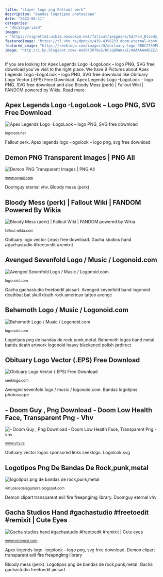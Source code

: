 ```yaml
---
title: "slayer logo png Fallout perk"
description: "Bandas logotipos photoscape"
date: "2022-06-11"
categories:
- "Uncategorized"
images:
- "https://vignette2.wikia.nocookie.net/fallout/images/5/5d/Fo4_Bloody_Mess.png/revision/latest?cb=20151115205707"
featuredImage: "https://tl.vhv.rs/dpng/s/439-4396233_doom-eternal-doom-slayer-png-transparent-png.png"
featured_image: "https://seeklogo.com/images/O/obituary-logo-988C2739F8-seeklogo.com.png"
image: "http://1.bp.blogspot.com/-Aa5OF20T6wE/UCsqBRWmxaI/AAAAAAAADZE/zWTV0wXU0d4/s1600/kiss+logo.png"
---
```


If you are looking for Apex Legends Logo -LogoLook – logo PNG, SVG free download you've visit to the right place. We have 9 Pictures about Apex Legends Logo -LogoLook – logo PNG, SVG free download like Obituary Logo Vector (.EPS) Free Download, Apex Legends Logo -LogoLook – logo PNG, SVG free download and also Bloody Mess (perk) | Fallout Wiki | FANDOM powered by Wikia. Read more:

## Apex Legends Logo -LogoLook – Logo PNG, SVG Free Download

![Apex Legends Logo -LogoLook – logo PNG, SVG free download](https://logolook.net/wp-content/uploads/2021/07/Apex-Legends-Emblem-1536x864.png "Gacha studios hand #gachastudio #freetoedit #remixit")

<small>logolook.net</small>

Fallout perk. Apex legends logo -logolook – logo png, svg free download

## Demon PNG Transparent Images | PNG All

![Demon PNG Transparent Images | PNG All](http://www.pngall.com/wp-content/uploads/2016/06/Demon-PNG-Picture.png "Demon clipart transparent evil fire freepngimg library")

<small>www.pngall.com</small>

Doomguy eternal vhv. Bloody mess (perk)

## Bloody Mess (perk) | Fallout Wiki | FANDOM Powered By Wikia

![Bloody Mess (perk) | Fallout Wiki | FANDOM powered by Wikia](https://vignette2.wikia.nocookie.net/fallout/images/5/5d/Fo4_Bloody_Mess.png/revision/latest?cb=20151115205707 "Bandas logotipos photoscape")

<small>fallout.wikia.com</small>

Obituary logo vector (.eps) free download. Gacha studios hand #gachastudio #freetoedit #remixit

## Avenged Sevenfold Logo / Music / Logonoid.com

![Avenged Sevenfold Logo / Music / Logonoid.com](http://logonoid.com/images/avenged-sevenfold-logo.png "Obituary vector logos sponsored links seeklogo")

<small>logonoid.com</small>

Gacha gachastudio freetoedit picsart. Avenged sevenfold band logonoid deathbat bat skull death rock american tattoo avenge

## Behemoth Logo / Music / Logonoid.com

![Behemoth Logo / Music / Logonoid.com](http://logonoid.com/images/behemoth-logo.png "Obituary logo vector (.eps) free download")

<small>logonoid.com</small>

Logotipos png de bandas de rock,punk,metal. Behemoth logos band metal bands death artwork logonoid heavy blackened polish jsrdirect

## Obituary Logo Vector (.EPS) Free Download

![Obituary Logo Vector (.EPS) Free Download](https://seeklogo.com/images/O/obituary-logo-988C2739F8-seeklogo.com.png "Gacha studios hand #gachastudio #freetoedit #remixit")

<small>seeklogo.com</small>

Avenged sevenfold logo / music / logonoid.com. Bandas logotipos photoscape

## - Doom Guy , Png Download - Doom Low Health Face, Transparent Png - Vhv

![- Doom Guy , Png Download - Doom Low Health Face, Transparent Png - vhv](https://tl.vhv.rs/dpng/s/439-4396233_doom-eternal-doom-slayer-png-transparent-png.png "Behemoth logos band metal bands death artwork logonoid heavy blackened polish jsrdirect")

<small>www.vhv.rs</small>

Obituary vector logos sponsored links seeklogo. Logolook svg

## Logotipos Png De Bandas De Rock,punk,metal

![logotipos png de bandas de rock,punk,metal](http://1.bp.blogspot.com/-Aa5OF20T6wE/UCsqBRWmxaI/AAAAAAAADZE/zWTV0wXU0d4/s1600/kiss+logo.png "Bandas logotipos photoscape")

<small>virtuososdelaguitarra.blogspot.com</small>

Demon clipart transparent evil fire freepngimg library. Doomguy eternal vhv

## Gacha Studios Hand #gachastudio #freetoedit #remixit | Cute Eyes

![Gacha studios hand #gachastudio #freetoedit #remixit | Cute eyes](https://i.pinimg.com/originals/f3/0d/21/f30d21367e595427894c047419afe7f4.png "Logolook svg")

<small>www.pinterest.com</small>

Apex legends logo -logolook – logo png, svg free download. Demon clipart transparent evil fire freepngimg library

Bloody mess (perk). Logotipos png de bandas de rock,punk,metal. Gacha gachastudio freetoedit picsart
